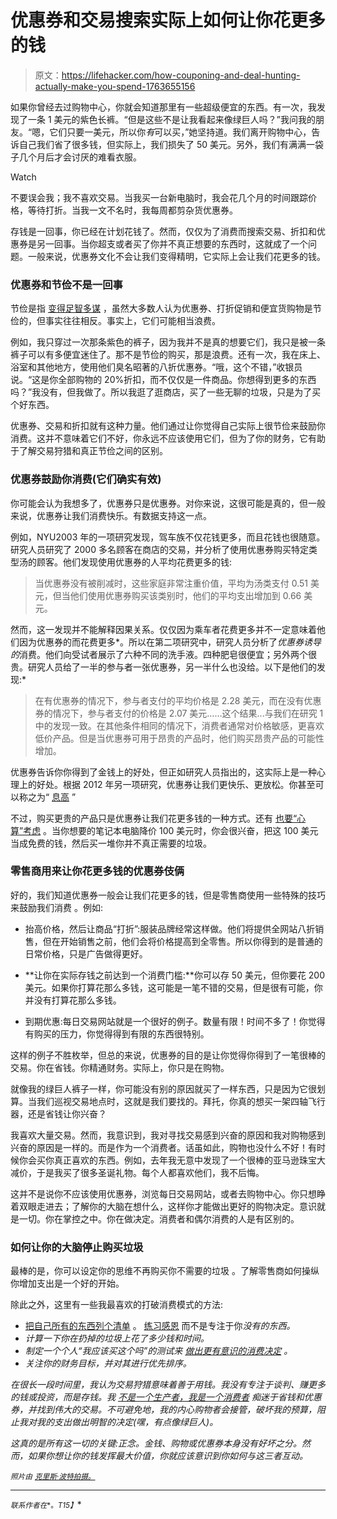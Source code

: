 # 优惠券和交易搜索实际上如何让你花更多的钱

> 原文：<https://lifehacker.com/how-couponing-and-deal-hunting-actually-make-you-spend-1763655156>

如果你曾经去过购物中心，你就会知道那里有一些超级便宜的东西。有一次，我发现了一条 1 美元的紫色长裤。“但是这些不是让我看起来像绿巨人吗？”我问我的朋友。“嗯，它们只要一美元，所以你*有*可以买，”她坚持道。我们离开购物中心，告诉自己我们省了很多钱，但实际上，我们损失了 50 美元。另外，我们有满满一袋子几个月后才会讨厌的难看衣服。

Watch

不要误会我；我不喜欢交易。当我买一台新电脑时，我会花几个月的时间跟踪价格，等待打折。当我一文不名时，我每周都剪杂货优惠券。

存钱是一回事，你已经在计划花钱了。然而，仅仅为了消费而搜索交易、折扣和优惠券是另一回事。当你超支或者买了你并不真正想要的东西时，这就成了一个问题。一般来说，优惠券文化不会让我们变得精明，它实际上会让我们花更多的钱。

### 优惠券和节俭不是一回事

节俭是指 [变得足智多谋](https://lifehacker.com/frugality-isnt-just-about-saving-money-its-about-your-1734815962) ，虽然大多数人认为优惠券、打折促销和便宜货购物是节俭的，但事实往往相反。事实上，它们可能相当浪费。

例如，我只穿过一次那条紫色的裤子，因为我并不是真的想要它们，我只是被一条裤子可以有多便宜迷住了。那不是节俭的购买，那是浪费。还有一次，我在床上、浴室和其他地方，使用他们臭名昭著的八折优惠券。“哦，这个不错，”收银员说。“这是你全部购物的 20%折扣，而不仅仅是一件商品。你想得到更多的东西吗？”我没有，但我做了。所以我逛了逛商店，买了一些无聊的垃圾，只是为了买个好东西。

优惠券、交易和折扣就有这种力量。他们通过让你觉得自己实际上很节俭来鼓励你消费。这并不意味着它们不好，你永远不应该使用它们，但为了你的财务，它有助于了解交易狩猎和真正节俭之间的区别。

### 优惠券鼓励你消费(它们确实有效)

你可能会认为我想多了，优惠券只是优惠券。对你来说，这很可能是真的，但一般来说，优惠券让我们消费快乐。有数据支持这一点。

例如，NYU2003 年的一项研究发现，驾车族不仅花钱更多，而且花钱也很随意。研究人员研究了 2000 多名顾客在商店的交易，并分析了使用优惠券购买特定类型汤的顾客。他们发现使用优惠券的人平均花费更多的钱:

> 当优惠券没有被削减时，这些家庭非常注重价值，平均为汤类支付 0.51 美元，但当他们使用优惠券购买该类别时，他们的平均支出增加到 0.66 美元。

然而，这一发现并不能解释因果关系。仅仅因为乘车者花费更多并不一定意味着他们因为优惠券的而花费更多*。所以在第二项研究中，研究人员分析了*优惠券诱导的*消费。他们向受试者展示了六种不同的洗手液。四种肥皂很便宜；另外两个很贵。研究人员给了一半的参与者一张优惠券，另一半什么也没给。以下是他们的发现:*

> 在有优惠券的情况下，参与者支付的平均价格是 2.28 美元，而在没有优惠券的情况下，参与者支付的价格是 2.07 美元……这个结果...与我们在研究 1 中的发现一致。在其他条件相同的情况下，消费者通常对价格敏感，更喜欢低价产品。但是当优惠券可用于昂贵的产品时，他们购买昂贵产品的可能性增加。

优惠券告诉你你得到了金钱上的好处，但正如研究人员指出的，这实际上是一种心理上的好处。根据 2012 年另一项研究，优惠券让我们更快乐、更放松。你甚至可以称之为“ [息高](https://lifehacker.com/beware-the-coupon-high-that-makes-you-spend-more-1736617499) ”

不过，购买更贵的产品只是优惠券让我们花更多钱的一种方式。还有 [也要“心算”考虑](http://twocents.lifehacker.com/be-aware-of-mental-accounting-when-you-save-money-on-1722977898#_ga=1.167618750.1268082208.1431441811) 。当你想要的笔记本电脑降价 100 美元时，你会很兴奋，把这 100 美元当成免费的钱，然后买一堆你并不真正需要的垃圾。

### 零售商用来让你花更多钱的优惠券伎俩

好的，我们知道优惠券一般会让我们花更多的钱，但是零售商使用一些特殊的技巧来鼓励我们消费 。例如:

*   抬高价格，然后让商品“打折”:服装品牌经常这样做。他们将提供全网站八折销售，但在开始销售之前，他们会将价格提高到全零售。所以你得到的是普通的日常价格，只是广告做得更好。

*   **让你在实际存钱之前达到一个消费门槛:**你可以存 50 美元，但你要花 200 美元。如果你打算花那么多钱，这可能是一笔不错的交易，但是很有可能，你并没有打算花那么多钱。

*   到期优惠:每日交易网站就是一个很好的例子。数量有限！时间不多了！你觉得有购买的压力，你觉得得到有限的东西很特别。

这样的例子不胜枚举，但总的来说，优惠券的目的是让你觉得你得到了一笔很棒的交易。你在省钱。你精通财务。实际上，你只是在购物。

就像我的绿巨人裤子一样，你可能没有别的原因就买了一样东西，只是因为它很划算。当我们巡视交易地点时，这就是我们要找的。拜托，你真的想买一架四轴飞行器，还是省钱让你兴奋？

我喜欢大量交易。然而，我意识到，我对寻找交易感到兴奋的原因和我对购物感到兴奋的原因是一样的。而是作为一个消费者。话虽如此，购物也没什么不好！有时候你会买你真正喜欢的东西。例如，去年我无意中发现了一个很棒的亚马逊珠宝大减价，于是我买了很多圣诞礼物。每个人都喜欢他们，我不后悔。

这并不是说你不应该使用优惠券，浏览每日交易网站，或者去购物中心。你只想睁着双眼走进去；了解你的大脑在想什么，这样你才能做出更好的购物决定。意识就是一切。你在掌控之中。你在做决定。消费者和偶尔消费的人是有区别的。

### 如何让你的大脑停止购买垃圾

最棒的是，你可以设定你的思维不再购买你不需要的垃圾 。了解零售商如何操纵你增加支出是一个好的开始。

除此之外，这里有一些我最喜欢的打破消费模式的方法:

*   [把自己所有的东西列个清单](http://lifehacker.com/write-down-things-youre-grateful-for-to-build-your-own-1682743634) 。 [练习感恩](http://twocents.lifehacker.com/how-a-bit-of-gratitude-helped-improve-my-spending-habit-1625811592) 而不是专注于你*没有的东西。*
*   *计算一下你在扔掉的垃圾上花了多少钱和时间。*
*   *制定一个个人“我应该买这个吗”的测试来 [做出更有意识的消费决定](http://twocents.lifehacker.com/practice-conscious-spending-to-make-better-buying-dec-1568969476) 。*
*   *关注你的财务目标，并对其进行优先排序。*

*在很长一段时间里，我认为交易狩猎意味着善于用钱。我没有专注于谈判、赚更多的钱或投资，而是存钱。我 [不是一个生产者，我是一个消费者](https://lifehacker.com/start-every-day-as-a-producer-not-a-consumer-5887345) 痴迷于省钱和优惠券，并找到伟大的交易。不可避免地，我的内心购物者会接管，破坏我的预算，阻止我对我的支出做出明智的决定(嘿，有点像绿巨人)。*

*这真的是所有这一切的关键:*正念*。金钱、购物或优惠券本身没有好坏之分。然而，如果你想让你的钱发挥最大价值，你就应该意识到你如何与这三者互动。* 

*<small>*照片由*</small> [<small>*克里斯·波特拍摄。*</small>](https://www.flickr.com/photos/86530412@N02/8187121312/)*

* * *

*<small>*联系作者在*</small>[<small></small>](mailto:kristin.wong@lifehacker.com)*<small>*。*T15】</small>**